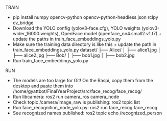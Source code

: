 TRAIN
- pip install numpy opencv-python opencv-python-headless json rclpy cv_bridge
- Download the YOLO config (yolov3-face.cfg), YOLO weights (yolov3-wider_16000.weights), OpenFace model (openface_nn4.small2.v1.t7) + update the paths in train_face_embeddings_yolo.py
- Make sure the training data directory is like this + update the path in train_face_embeddings_yolo.py
dataset/
├── Alice/
│   ├── alice1.jpg
│   ├── alice2.jpg
├── Bob/
│   ├── bob1.jpg
│   ├── bob2.jpg
- Run train_face_embeddings_yolo.py

RUN
- The models are too large for Git! On the Raspi, copy them from the desktop and paste them into /home/gyattbot/FinalYearProject/src/face_recog/face_recog/
- Run libcamera: ros2 run camera_ros camera_node
- Check topic /camera/image_raw is publishing: ros2 topic list
- Run face_recognition_node_yolo.py: ros2 run face_recog face_recog
- See recognized names published: ros2 topic echo /recognized_person